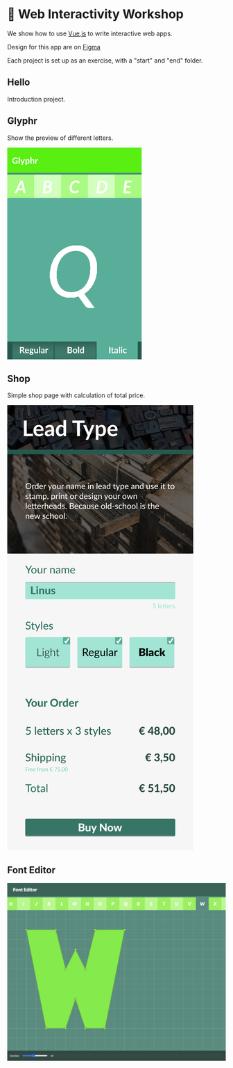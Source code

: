 # 🚀 Web Interactivity Workshop

We show how to use [Vue.js](https://v3.vuejs.org/) to write interactive web apps.

Design for this app are on [Figma](https://www.figma.com/file/1q1ScDHj9CHk94jZSnxIft/Web-Interactivity-Workshop)

Each project is set up as an exercise, with a "start" and "end" folder.

## Hello

Introduction project.

## Glyphr

Show the preview of different letters.

![Glyphr](https://raw.githubusercontent.com/fdb/web-interactivity-workshop/master/.github/glyphr.png)

## Shop

Simple shop page with calculation of total price.

![Shop](https://raw.githubusercontent.com/fdb/web-interactivity-workshop/master/.github/shop.png)

## Font Editor

![Font Editor](https://raw.githubusercontent.com/fdb/web-interactivity-workshop/master/.github/font-editor.png)